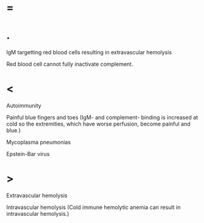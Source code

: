 # =

# .

IgM targetting red blood cells resulting in extravascular hemolysis

Red blood cell cannot fully inactivate complement.

# <

Autoimmunity

Painful blue fingers and toes (IgM- and complement- binding is increased at cold so the extremities, which have worse perfusion, become painful and blue.)

Mycoplasma pneumonias

Epstein-Bar virus

# >

Extravascular hemolysis

Intravascular hemolysis (Cold immune hemolytic anemia can result in intravascular hemolysis.)
